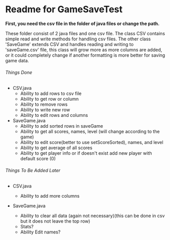 # Readme for GameSaveTest

**First, you need the csv file in the folder of java files or change the path.**

These folder consist of 2 java files and one csv file. The class CSV contains simple read and write methods for handling csv files. The other class 'SaveGame' extends CSV and handles reading and writing to 'saveGame.csv' file, this class will grow more as more columns are added, or it could completely change if another formatting is more better for saving game data.

###### Things Done
- CSV.java
  - Ability to add rows to csv file
  - Ability to get row or column
  - Ability to remove rows
  - Ability to write new row
  - Ability to edit rows and columns
- SaveGame.java
  - Ability to add sorted rows in saveGame
  - Ability to get all scores, names, level (will change according to the game)
  - Ability to edit score(better to use setScoreSorted), names, and level
  - Ability to get average of all scores
  - Ability to get player info or if doesn't exist add new player with default score (0)



###### Things To Be Added Later
- CSV.java
  - Ability to add more columns

- SaveGame.java
  - Ability to clear all data (again not necessary)(this can be done in csv but it does not leave the top row)
  - Stats?
  - Ability Edit names?
